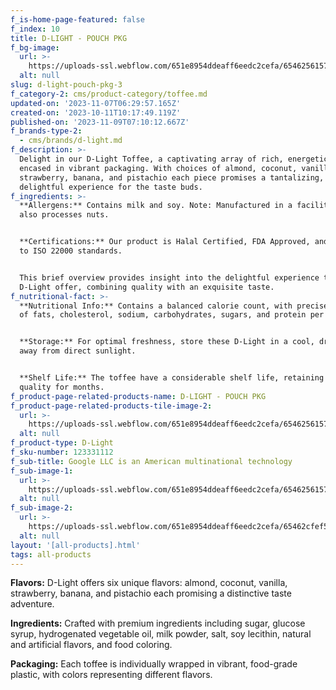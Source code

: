 ```yaml
---
f_is-home-page-featured: false
f_index: 10
title: D-LIGHT - POUCH PKG
f_bg-image:
  url: >-
    https://uploads-ssl.webflow.com/651e8954ddeaff6eedc2cefa/65462561571e21215befec4d_packate%20png.png
  alt: null
slug: d-light-pouch-pkg-3
f_category-2: cms/product-category/toffee.md
updated-on: '2023-11-07T06:29:57.165Z'
created-on: '2023-10-11T10:17:49.119Z'
published-on: '2023-11-09T07:10:12.667Z'
f_brands-type-2:
  - cms/brands/d-light.md
f_description: >-
  Delight in our D-Light Toffee, a captivating array of rich, energetic flavors
  encased in vibrant packaging. With choices of almond, coconut, vanilla,
  strawberry, banana, and pistachio each piece promises a tantalizing,
  delightful experience for the taste buds.
f_ingredients: >-
  **Allergens:** Contains milk and soy. Note: Manufactured in a facility that
  also processes nuts.


  ‍**Certifications:** Our product is Halal Certified, FDA Approved, and adheres
  to ISO 22000 standards.


  This brief overview provides insight into the delightful experience that these
  D-Light offer, combining quality with an exquisite taste.
f_nutritional-fact: >-
  **Nutritional Info:** Contains a balanced calorie count, with precise amounts
  of fats, cholesterol, sodium, carbohydrates, sugars, and protein per serving.


  ‍**Storage:** For optimal freshness, store these D-Light in a cool, dry place,
  away from direct sunlight.


  ‍**Shelf Life:** The toffee have a considerable shelf life, retaining their
  quality for months.
f_product-page-related-products-name: D-LIGHT - POUCH PKG
f_product-page-related-products-tile-image-2:
  url: >-
    https://uploads-ssl.webflow.com/651e8954ddeaff6eedc2cefa/65462561571e21215befec4d_packate%20png.png
  alt: null
f_product-type: D-Light
f_sku-number: 123331112
f_sub-title: Google LLC is an American multinational technology
f_sub-image-1:
  url: >-
    https://uploads-ssl.webflow.com/651e8954ddeaff6eedc2cefa/65462561571e21215befec4d_packate%20png.png
  alt: null
f_sub-image-2:
  url: >-
    https://uploads-ssl.webflow.com/651e8954ddeaff6eedc2cefa/65462cfef5444c37eb529ac2_bottle.png
  alt: null
layout: '[all-products].html'
tags: all-products
---
```


**Flavors:** D-Light offers six unique flavors: almond, coconut, vanilla, strawberry, banana, and pistachio each promising a distinctive taste adventure.

‍**Ingredients:** Crafted with premium ingredients including sugar, glucose syrup, hydrogenated vegetable oil, milk powder, salt, soy lecithin, natural and artificial flavors, and food coloring.

‍**Packaging:** Each toffee is individually wrapped in vibrant, food-grade plastic, with colors representing different flavors.
